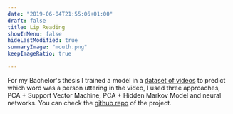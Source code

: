 ```yaml
---
date: "2019-06-04T21:55:06+01:00"
draft: false
title: Lip Reading
showInMenu: false
hideLastModified: true
summaryImage: "mouth.png"
keepImageRatio: true

---
```



For my Bachelor's thesis I trained a model in a [dataset of videos](https://sites.google.com/site/achrafbenhamadou/-datasets/miracl-vc1) to predict which word
was a person uttering in the video, I used three approaches, PCA + Support Vector Machine, PCA + Hidden Markov Model and neural networks.
You can check the [github repo](https://github.com/robertosaavedr/lip-reading) of the project.
